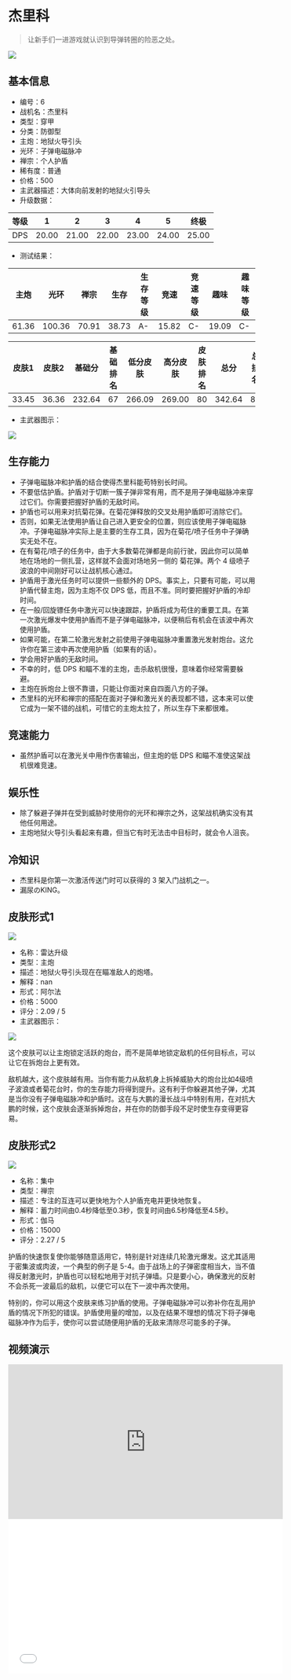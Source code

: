 # 杰里科

> 让新手们一进游戏就认识到导弹转圈的险恶之处。

<img src="/ships/ship_6.png" style={{zoom:1}}/>

## 基本信息

- 编号：6
- 战机名：杰里科
- 类型：穿甲
- 分类：防御型
- 主炮：地狱火导引头
- 光环：子弹电磁脉冲
- 禅宗：个人护盾
- 稀有度：普通
- 价格：500
- 主武器描述：大体向前发射的地狱火引导头
- 升级数据：

| 等级 | 1 | 2 | 3 | 4 | 5 | 终极 |
|--|--|--|--|--|--|--|
| DPS | 20.00 | 21.00 | 22.00 | 23.00 | 24.00 | 25.00 |

- 测试结果：

| 主炮 | 光环 | 禅宗 | 生存 | 生存等级 | 竞速 | 竞速等级 | 趣味 | 趣味等级 |
|--|--|--|--|--|--|--|--|--|
| 61.36 | 100.36 | 70.91 | 38.73 | A- | 15.82 | C- | 19.09 | C- |

| 皮肤1 | 皮肤2 | 基础分 | 基础排名 | 低分皮肤 | 高分皮肤 | 皮肤排名 | 总分 | 总排名 |
|--|--|--|--|--|--|--|--|--|
| 33.45 | 36.36 | 232.64 | 67 | 266.09 | 269.00 | 80 | 342.64 | 81 |

- 主武器图示：

<img src="/illustration/main_6.gif" style={{zoom:1}}/>

## 生存能力

- 子弹电磁脉冲和护盾的结合使得杰里科能苟特别长时间。
- 不要低估护盾。护盾对于切断一簇子弹非常有用，而不是用子弹电磁脉冲来穿过它们。你需要把握好护盾的无敌时间。
- 护盾也可以用来对抗菊花弹。在菊花弹释放的交叉处用护盾即可消除它们。
- 否则，如果无法使用护盾让自己进入更安全的位置，则应该使用子弹电磁脉冲。子弹电磁脉冲实际上是主要的生存工具，因为在菊花/喷子任务中子弹确实无处不在。
- 在有菊花/喷子的任务中，由于大多数菊花弹都是向前行驶，因此你可以简单地在场地的一侧扎营，这样就不会面对场地另一侧的 菊花弹。两个 4 级喷子波浪的中间刚好可以让战机核心通过。
- 护盾用于激光任务时可以提供一些额外的 DPS。事实上，只要有可能，可以用护盾代替主炮，因为主炮不仅 DPS 低，而且不准。同时要把握好护盾的冷却时间。
- 在一般/回旋镖任务中激光可以快速跟踪，护盾将成为苟住的重要工具。在第一次激光爆发中使用护盾而不是子弹电磁脉冲，以便稍后有机会在该波中再次使用护盾。
- 如果可能，在第二轮激光发射之前使用子弹电磁脉冲重置激光发射炮台。这允许你在第三波中再次使用护盾（如果有的话）。
- 学会用好护盾的无敌时间。
- 不幸的时，低 DPS 和瞄不准的主炮，击杀敌机很慢，意味着你经常需要躲避。
- 主炮在拆炮台上很不靠谱，只能让你面对来自四面八方的子弹。
- 杰里科的光环和禅宗的搭配在面对子弹和激光关的表现都不错，这本来可以使它成为一架不错的战机，可惜它的主炮太拉了，所以生存下来都很难。

## 竞速能力

- 虽然护盾可以在激光关中用作伤害输出，但主炮的低 DPS 和瞄不准使这架战机很难竞速。

## 娱乐性

- 除了躲避子弹并在受到威胁时使用你的光环和禅宗之外，这架战机确实没有其他任何用途。
- 主炮地狱火导引头看起来有趣，但当它有时无法击中目标时，就会令人沮丧。

## 冷知识

- 杰里科是你第一次激活传送门时可以获得的 3 架入门战机之一。
- 漏尿のKING。

## 皮肤形式1

<img src="/ships/ship_6_apex_1.png" style={{zoom:1}}/>

- 名称：雷达升级
- 类型：主炮
- 描述：地狱火导引头现在在瞄准敌人的炮塔。
- 解释：nan
- 形式：阿尔法
- 价格：5000
- 评分：2.09 / 5
- 主武器图示：

<img src="/illustration/main_6_alpha.gif" style={{zoom:1}}/>

这个皮肤可以让主炮锁定活跃的炮台，而不是简单地锁定敌机的任何目标点，可以让它在拆炮台上更有效。

敌机越大，这个皮肤越有用。当你有能力从敌机身上拆掉威胁大的炮台比如4级喷子波浪或者菊花台时，你的生存能力将得到提升。这有利于你躲避其他子弹，尤其是当你没有子弹电磁脉冲和护盾时。这在与大鹏的漫长战斗中特别有用，在对抗大鹏的时候，这个皮肤会逐渐拆掉炮台，并在你的防御手段不足时使生存变得更容易。

## 皮肤形式2

<img src="/ships/ship_6_apex_2.png" style={{zoom:1}}/>

- 名称：集中
- 类型：禅宗
- 描述：专注的互连可以更快地为个人护盾充电并更快地恢复。
- 解释：蓄力时间由0.4秒降低至0.3秒，恢复时间由6.5秒降低至4.5秒。
- 形式：伽马
- 价格：15000
- 评分：2.27 / 5

护盾的快速恢复使你能够随意适用它，特别是针对连续几轮激光爆发。这尤其适用于密集波或肉波，一个典型的例子是 5-4。由于战场上的子弹密度相当大，当不值得反射激光时，护盾也可以轻松地用于对抗子弹墙。只是要小心，确保激光的反射不会杀死一波最后的敌机，以便它可以在下一波中再次使用。

特别的，你可以用这个皮肤来练习护盾的使用。子弹电磁脉冲可以弥补你在乱用护盾的情况下所犯的错误。护盾使用量的增加，以及在结果不理想的情况下将子弹电磁脉冲作为后手，使你可以尝试随便用护盾的无敌来清除尽可能多的子弹。

## 视频演示

<iframe width="560" height="315" src="https://www.youtube.com/embed/XR2b3e1RxOw?si=vusw3vkFg3HNQRon" title="YouTube video player" frameborder="0" allow="accelerometer; autoplay; clipboard-write; encrypted-media; gyroscope; picture-in-picture; web-share" referrerpolicy="strict-origin-when-cross-origin" allowfullscreen></iframe>

<br/>

<iframe width="560" height="315" src="//player.bilibili.com/player.html?aid=263322157&bvid=BV1te411N7kM&cid=910262418&p=1&autoplay=false" scrolling="no" border="0" frameborder="no" allow="accelerometer; autoplay; clipboard-write; encrypted-media; gyroscope; picture-in-picture; web-share" framespacing="0" allowfullscreen="true"> </iframe>